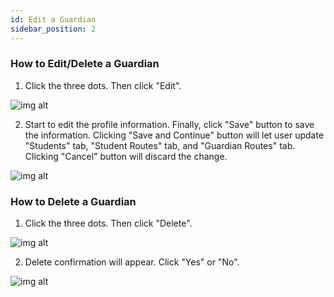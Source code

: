 ```yaml
---
id: Edit a Guardian
sidebar_position: 2
---
```


### How to Edit/Delete a Guardian

1. Click the three dots. Then click "Edit".

![img alt](/img/guardians-edit.PNG)

2. Start to edit the profile information. Finally, click "Save" button to save the information. Clicking "Save and Continue" button will let user update "Students" tab, "Student Routes" tab, and "Guardian Routes" tab. Clicking "Cancel" button will discard the change.

![img alt](/img/guardians-edit-form-save-or-cancel.PNG)

### How to Delete a Guardian

1. Click the three dots. Then click "Delete".

![img alt](/img/guardians-delete.PNG)

2. Delete confirmation will appear. Click "Yes" or "No".

![img alt](/img/guardians-delete-confirmation.PNG)